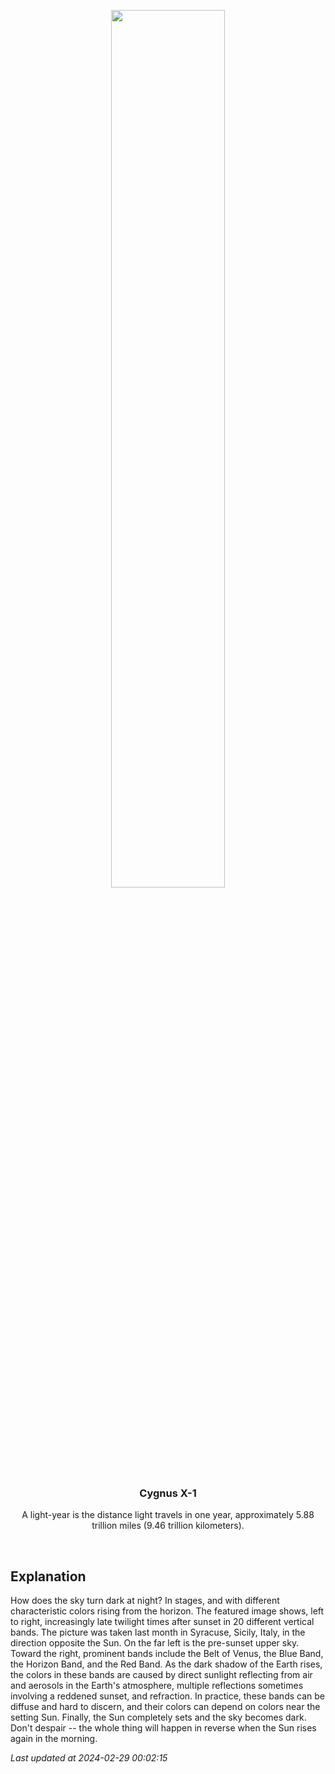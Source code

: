<p align='center'>
    <img src='https://apod.nasa.gov/apod/image/2402/TwilightShades_Giannobile_1080.jpg' width='60%' />
    <h3 align="center">Cygnus X-1</h3>
    <p align="center">A light-year is the distance light travels in one year, approximately 5.88 trillion miles (9.46 trillion kilometers).</p>
</p>
<br/>

Explanation
--
How does the sky turn dark at night? In stages, and with different characteristic colors rising from the horizon. The featured image shows, left to right, increasingly late twilight times after sunset in 20 different vertical bands. The picture was taken last month in Syracuse, Sicily, Italy, in the direction opposite the Sun. On the far left is the pre-sunset upper sky.  Toward the right, prominent bands include the Belt of Venus, the Blue Band, the Horizon Band, and the Red Band. As the dark shadow of the Earth rises, the colors in these bands are caused by direct sunlight reflecting from air and aerosols in the Earth's atmosphere, multiple reflections sometimes involving a reddened sunset, and refraction. In practice, these bands can be diffuse and hard to discern, and their colors can depend on colors near the setting Sun. Finally, the Sun completely sets and the sky becomes dark. Don't despair -- the whole thing will happen in reverse when the Sun rises again in the morning.


*Last updated at 2024-02-29 00:02:15*
